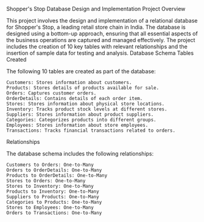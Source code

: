 Shopper's Stop Database Design and Implementation
Project Overview

This project involves the design and implementation of a relational database for Shopper's Stop, a leading retail store chain in India. The database is designed using a bottom-up approach, ensuring that all essential aspects of the business operations are captured and managed effectively. The project includes the creation of 10 key tables with relevant relationships and the insertion of sample data for testing and analysis.
Database Schema
Tables Created

The following 10 tables are created as part of the database:

    Customers: Stores information about customers.
    Products: Stores details of products available for sale.
    Orders: Captures customer orders.
    OrderDetails: Contains details of each order item.
    Stores: Stores information about physical store locations.
    Inventory: Tracks product stock levels at different stores.
    Suppliers: Stores information about product suppliers.
    Categories: Categorizes products into different groups.
    Employees: Stores information about store employees.
    Transactions: Tracks financial transactions related to orders.

Relationships

The database schema includes the following relationships:

    Customers to Orders: One-to-Many
    Orders to OrderDetails: One-to-Many
    Products to OrderDetails: One-to-Many
    Stores to Orders: One-to-Many
    Stores to Inventory: One-to-Many
    Products to Inventory: One-to-Many
    Suppliers to Products: One-to-Many
    Categories to Products: One-to-Many
    Stores to Employees: One-to-Many
    Orders to Transactions: One-to-Many
